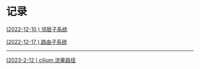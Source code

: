 # 记录

[(2022-12-10 ) 邻居子系统](https://richard-joe.github.io/gitbook-note/network/basic/neighbor.html)

[(2022-12-17 ) 路由子系统](https://richard-joe.github.io/gitbook-note/network/basic/route.html)


---

[(2023-2-12 ) cilium 流量路径](https://richard-joe.github.io/gitbook-note/cilium)

